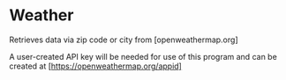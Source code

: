 # Weather
Retrieves data via zip code or city from [openweathermap.org]

A user-created API key will be needed for use of this program and can be created at [https://openweathermap.org/appid]
